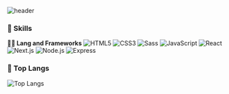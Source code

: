 <!--## Hi there 👋-->

<!--
**KimDay366/KimDay366** is a ✨ _special_ ✨ repository because its `README.md` (this file) appears on your GitHub profile.

Here are some ideas to get you started:

- 🔭 I’m currently working on ...
- 🌱 I’m currently learning ...
- 👯 I’m looking to collaborate on ...
- 🤔 I’m looking for help with ...
- 💬 Ask me about ...
- 📫 How to reach me: ...
- 😄 Pronouns: ...
- ⚡ Fun fact: ...
-->

![header](https://capsule-render.vercel.app/api?type=rounded&color=gradient&height=250&text=Hello+World%21&fontSize=60&fontAlign=50&fontAlignY=45&desc=%EA%B0%9C%EB%B0%9C%ED%95%98%EB%8A%94+%EA%B8%B0%ED%9A%8D%EC%9E%90+%EA%B9%80%EB%8D%B0%EC%9D%B4+%EC%9E%85%EB%8B%88%EB%8B%A4+%F0%9F%98%89&descSize=30&descAlign=50&descAlignY=70)

### 🦾 Skills
**🧑‍💻 Lang and Frameworks**
![HTML5](https://img.shields.io/badge/html5-E34F26.svg?&style=for-the-badge&logo=html5&logoColor=white) ![CSS3](https://img.shields.io/badge/css3-1572B6.svg?&style=for-the-badge&logo=css3&logoColor=white) ![Sass](https://img.shields.io/badge/sass-CC6699.svg?&style=for-the-badge&logo=sass&logoColor=white) ![JavaScript](https://img.shields.io/badge/javascript-F7DF1E.svg?&style=for-the-badge&logo=javascript&logoColor=white) ![React](https://img.shields.io/badge/react-61DAFB.svg?&style=for-the-badge&logo=react&logoColor=white) ![Next.js](https://img.shields.io/badge/nextdotjs-000000.svg?&style=for-the-badge&logo=nextdotjs&logoColor=white) ![Node.js](https://img.shields.io/badge/nodedotjs-339933.svg?&style=for-the-badge&logo=nodedotjs&logoColor=white) ![Express](https://img.shields.io/badge/express-000000.svg?&style=for-the-badge&logo=express&logoColor=white) 


### 🚌 Top Langs
![Top Langs](https://github-readme-stats.vercel.app/api/top-langs/?username=Kimday366&layout=compact)
